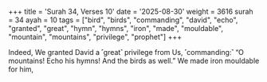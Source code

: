 +++
title = 'Surah 34, Verses 10'
date = '2025-08-30'
weight = 3616
surah = 34
ayah = 10
tags = ["bird", "birds", "commanding", "david", "echo", "granted", "great", "hymn", "hymns", "iron", "made", "mouldable", "mountain", "mountains", "privilege", "prophet"]
+++

Indeed, We granted David a ˹great˺ privilege from Us, ˹commanding:˺ “O mountains! Echo his hymns! And the birds as well.” We made iron mouldable for him,